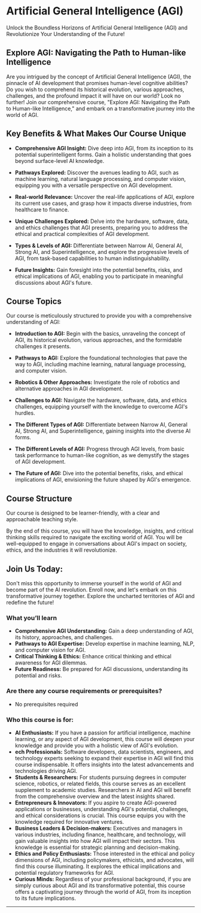 # Artificial General Intelligence (AGI)

Unlock the Boundless Horizons of Artificial General Intelligence (AGI) and Revolutionize Your Understanding of the Future!

## Explore AGI: Navigating the Path to Human-like Intelligence

Are you intrigued by the concept of Artificial General Intelligence (AGI), the pinnacle of AI development that promises human-level cognitive abilities? Do you wish to comprehend its historical evolution, various approaches, challenges, and the profound impact it will have on our world? Look no further! Join our comprehensive course, "Explore AGI: Navigating the Path to Human-like Intelligence," and embark on a transformative journey into the world of AGI.

## Key Benefits & What Makes Our Course Unique

* **Comprehensive AGI Insight:** Dive deep into AGI, from its inception to its potential superintelligent forms. Gain a holistic understanding that goes beyond surface-level AI knowledge.

* **Pathways Explored:** Discover the avenues leading to AGI, such as machine learning, natural language processing, and computer vision, equipping you with a versatile perspective on AGI development.

* **Real-world Relevance:** Uncover the real-life applications of AGI, explore its current use cases, and grasp how it impacts diverse industries, from healthcare to finance.

* **Unique Challenges Explored:** Delve into the hardware, software, data, and ethics challenges that AGI presents, preparing you to address the ethical and practical complexities of AGI development.

* **Types & Levels of AGI:** Differentiate between Narrow AI, General AI, Strong AI, and Superintelligence, and explore the progressive levels of AGI, from task-based capabilities to human indistinguishability.

* **Future Insights:** Gain foresight into the potential benefits, risks, and ethical implications of AGI, enabling you to participate in meaningful discussions about AGI's future.

## Course Topics

Our course is meticulously structured to provide you with a comprehensive understanding of AGI:

* **Introduction to AGI:** Begin with the basics, unraveling the concept of AGI, its historical evolution, various approaches, and the formidable challenges it presents.

* **Pathways to AGI:** Explore the foundational technologies that pave the way to AGI, including machine learning, natural language processing, and computer vision.

* **Robotics & Other Approaches:** Investigate the role of robotics and alternative approaches in AGI development.

* **Challenges to AGI:** Navigate the hardware, software, data, and ethics challenges, equipping yourself with the knowledge to overcome AGI's hurdles.

* **The Different Types of AGI:** Differentiate between Narrow AI, General AI, Strong AI, and Superintelligence, gaining insights into the diverse AI forms.

* **The Different Levels of AGI:** Progress through AGI levels, from basic task performance to human-like cognition, as we demystify the stages of AGI development.

* **The Future of AGI:** Dive into the potential benefits, risks, and ethical implications of AGI, envisioning the future shaped by AGI's emergence.

## Course Structure

Our course is designed to be learner-friendly, with a clear and approachable teaching style.

By the end of this course, you will have the knowledge, insights, and critical thinking skills required to navigate the exciting world of AGI. You will be well-equipped to engage in conversations about AGI's impact on society, ethics, and the industries it will revolutionize.

## Join Us Today:

Don't miss this opportunity to immerse yourself in the world of AGI and become part of the AI revolution. Enroll now, and let's embark on this transformative journey together. Explore the uncharted territories of AGI and redefine the future!

### What you’ll learn

* **Comprehensive AGI Understanding:** Gain a deep understanding of AGI, its history, approaches, and challenges.
* **Pathways to AGI Expertise:** Develop expertise in machine learning, NLP, and computer vision for AGI.
* **Critical Thinking & Ethics:** Enhance critical thinking and ethical awareness for AGI dilemmas.
* **Future Readiness:** Be prepared for AGI discussions, understanding its potential and risks.

### Are there any course requirements or prerequisites?
* No prerequisites required

### Who this course is for:
* **AI Enthusiasts:** If you have a passion for artificial intelligence, machine learning, or any aspect of AGI development, this course will deepen your knowledge and provide you with a holistic view of AGI's evolution.
* **ech Professionals:** Software developers, data scientists, engineers, and technology experts seeking to expand their expertise in AGI will find this course indispensable. It offers insights into the latest advancements and technologies driving AGI.
* **Students & Researchers:** For students pursuing degrees in computer science, robotics, or related fields, this course serves as an excellent supplement to academic studies. Researchers in AI and AGI will benefit from the comprehensive overview and the latest insights shared.
* **Entrepreneurs & Innovators:** If you aspire to create AGI-powered applications or businesses, understanding AGI's potential, challenges, and ethical considerations is crucial. This course equips you with the knowledge required for innovative ventures.
* **Business Leaders & Decision-makers:** Executives and managers in various industries, including finance, healthcare, and technology, will gain valuable insights into how AGI will impact their sectors. This knowledge is essential for strategic planning and decision-making.
* **Ethics and Policy Enthusiasts:** Those interested in the ethical and policy dimensions of AGI, including policymakers, ethicists, and advocates, will find this course illuminating. It explores the ethical implications and potential regulatory frameworks for AGI.
* **Curious Minds:** Regardless of your professional background, if you are simply curious about AGI and its transformative potential, this course offers a captivating journey through the world of AGI, from its inception to its future implications.
<hr>

